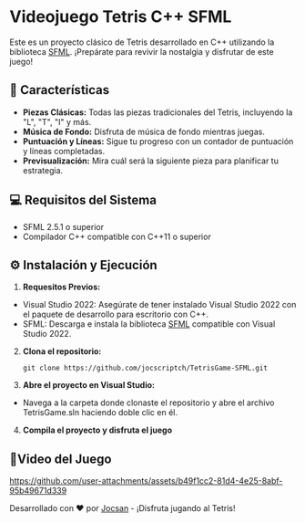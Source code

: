 
# Videojuego Tetris C++ SFML

Este es un proyecto clásico de Tetris desarrollado en C++ utilizando la biblioteca [SFML](https://www.sfml-dev.org/). ¡Prepárate para revivir la nostalgia y disfrutar de este juego!


## 🚀 Características
- **Piezas Clásicas:** Todas las piezas tradicionales del Tetris, incluyendo la "L", "T", "I" y más.
- **Música de Fondo:** Disfruta de música de fondo mientras juegas.
- **Puntuación y Líneas:** Sigue tu progreso con un contador de puntuación y líneas completadas.
- **Previsualización:** Mira cuál será la siguiente pieza para planificar tu estrategia.
##  💻 Requisitos del Sistema
- SFML 2.5.1 o superior
- Compilador C++ compatible con C++11 o superior
## ⚙️ Instalación y Ejecución

1. **Requesitos Previos:**

- Visual Studio 2022: Asegúrate de tener instalado Visual Studio 2022 con el paquete de desarrollo para escritorio con C++.
- SFML: Descarga e instala la biblioteca [SFML](https://www.sfml-dev.org/) compatible con Visual Studio 2022.

2. **Clona el repositorio:**

   ```git clone https://github.com/jocscriptch/TetrisGame-SFML.git```

3. **Abre el proyecto en Visual Studio:**

- Navega a la carpeta donde clonaste el repositorio y abre el archivo TetrisGame.sln haciendo doble clic en él.

4. **Compila el proyecto y disfruta el juego**
## 🎥Video del Juego


https://github.com/user-attachments/assets/b49f1cc2-81d4-4e25-8abf-95b49671d339



Desarrollado con ❤️ por [Jocsan](https://github.com/jocscriptch) - ¡Disfruta jugando al Tetris!
